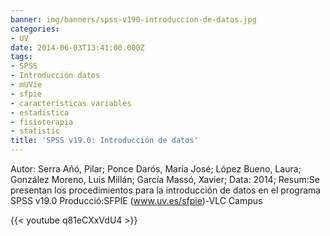 ```yaml
---
banner: img/banners/spss-v190-introduccion-de-datos.jpg
categories:
- UV
date: 2014-06-03T13:41:00.000Z
tags:
- SPSS
- Introducción datos
- mUVie
- sfpie
- características variables
- estadística
- fisioterapia
- statistic
title: 'SPSS v19.0: Introducción de datos'
---
```


Autor: Serra Añó, Pilar; Ponce Darós, María José; López Bueno, Laura; González Moreno, Luis Millán; García Massó, Xavier;
Data: 2014;
Resum:Se presentan los procedimientos para la introducción de datos en el programa SPSS v19.0
Producció:SFPIE (www.uv.es/sfpie)-VLC Campus 

{{< youtube q81eCXxVdU4 >}}
